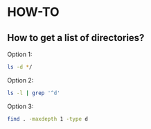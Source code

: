 # HOW-TO

## How to get a list of directories?

Option 1:

```bash
ls -d */
```

Option 2:

```bash
ls -l | grep '^d'
```

Option 3:

```bash
find . -maxdepth 1 -type d
```
